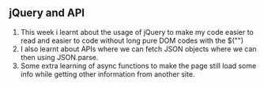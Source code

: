 ## jQuery and API
1. This week i learnt about the usage of jQuery to make my code easier to read and easier to code without long pure DOM codes with the $("")
2. I also learnt about APIs where we can fetch JSON objects where we can then using JSON.parse.
3. Some extra learning of async functions to make the page still load some info while getting other information from another site.